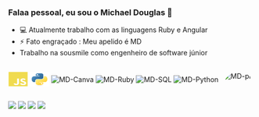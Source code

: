 ### Falaa pessoal, eu sou o Michael Douglas 👋

- 💻 Atualmente trabalho com as linguagens Ruby e Angular
- ⚡ Fato engraçado : Meu apelido é MD
- Trabalho na sousmile como engenheiro de software júnior

<div style="display: inline_block"><br>
  <img align="center" alt="MD-Js" height="30" width="40" src="https://raw.githubusercontent.com/devicons/devicon/master/icons/javascript/javascript-plain.svg">
  <img align="center" alt="MD-Python" height="30" width="40" src="https://raw.githubusercontent.com/devicons/devicon/master/icons/python/python-original.svg">
  <img align="center" alt="MD-Canva" height="30" width="40" src="https://miro.medium.com/max/400/1*0LPW_rMjAE_s5WPIiBOoEQ.png">
  <img align="center" alt="MD-Ruby" height="30" width="40" src="https://cdn.jsdelivr.net/gh/devicons/devicon/icons/ruby/ruby-original.svg">
  <img align="center" alt="MD-SQL" height="30" width="40" src="https://cdn.jsdelivr.net/gh/devicons/devicon/icons/postgresql/postgresql-plain.svg">  
  <img align="right" alt="MD-pic" height="150" style="border-radius:50px;" src="https://www.gifcen.com/wp-content/uploads/2022/04/zoro-gif-5.gif">
  <img align="center" alt="MD-Python" height="30" width="40" src="https://upload.wikimedia.org/wikipedia/commons/thumb/c/cf/Angular_full_color_logo.svg/2048px-Angular_full_color_logo.svg.png">
</div>

##

<div>
  <a href="https://www.instagram.com/michael_sp/" target="_blank"><img src="https://img.shields.io/badge/-Instagram-%23E4405F?style=for-the-badge&logo=instagram&logoColor=white" target="_blank"></a>
 <a href="https://discord.gg/Scnud6sd" target="_blank"><img src="https://img.shields.io/badge/Discord-7289DA?style=for-the-badge&logo=discord&logoColor=white" target="_blank"></a> 
  <a href = "mailto:michael.emboava20@gmail.com"><img src="https://img.shields.io/badge/-Gmail-%23333?style=for-the-badge&logo=gmail&logoColor=white" target="_blank"></a>
  <a href="https://www.linkedin.com/in/michael-douglas-a79765222/" target="_blank"><img src="https://img.shields.io/badge/-LinkedIn-%230077B5?style=for-the-badge&logo=linkedin&logoColor=white" target="_blank"></a>
</div>



